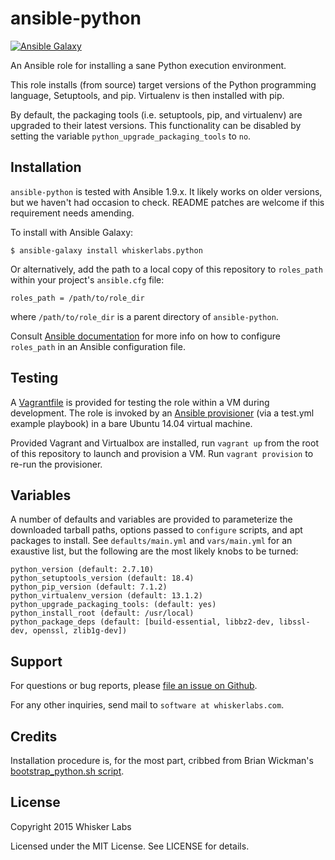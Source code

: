 # ansible-python

[![Ansible Galaxy](http://img.shields.io/badge/galaxy-whiskerlabs.python-660198.svg)](https://galaxy.ansible.com/list#/roles/4007)

An Ansible role for installing a sane Python execution environment.

This role installs (from source) target versions of the Python programming language,
Setuptools, and pip. Virtualenv is then installed with pip.

By default, the packaging tools (i.e. setuptools, pip, and virtualenv)
are upgraded to their latest versions. This functionality can be
disabled by setting the variable `python_upgrade_packaging_tools` to
`no`.

## Installation

`ansible-python` is tested with Ansible 1.9.x. It likely works on older
versions, but we haven't had occasion to check. README patches are
welcome if this requirement needs amending.

To install with Ansible Galaxy:

    $ ansible-galaxy install whiskerlabs.python

Or alternatively, add the path to a local copy of this repository to
`roles_path` within your project's `ansible.cfg` file:

    roles_path = /path/to/role_dir

where `/path/to/role_dir` is a parent directory of `ansible-python`.

Consult
[Ansible documentation](http://docs.ansible.com/intro_configuration.html)
for more info on how to configure `roles_path` in an Ansible
configuration file.

## Testing

A [Vagrantfile](http://docs.vagrantup.com/v2/vagrantfile/index.html)
is provided for testing the role within a VM during development. The
role is invoked by an
[Ansible provisioner](https://docs.vagrantup.com/v2/provisioning/ansible.html)
(via a test.yml example playbook) in a bare Ubuntu 14.04 virtual
machine.

Provided Vagrant and Virtualbox are installed, run `vagrant up` from
the root of this repository to launch and provision a VM. Run `vagrant
provision` to re-run the provisioner.

## Variables

A number of defaults and variables are provided to parameterize the
downloaded tarball paths, options passed to `configure` scripts, and
apt packages to install. See `defaults/main.yml` and `vars/main.yml`
for an exaustive list, but the following are the most likely knobs to
be turned:

    python_version (default: 2.7.10)
    python_setuptools_version (default: 18.4)
    python_pip_version (default: 7.1.2)
    python_virtualenv_version (default: 13.1.2)
    python_upgrade_packaging_tools: (default: yes)
    python_install_root (default: /usr/local)
    python_package_deps (default: [build-essential, libbz2-dev, libssl-dev, openssl, zlib1g-dev])

## Support

For questions or bug reports, please
[file an issue on Github](https://github.com/whiskerlabs/ansible-python/issues).

For any other inquiries, send mail to `software at whiskerlabs.com`.

## Credits

Installation procedure is, for the most part, cribbed from Brian
Wickman's
[bootstrap_python.sh script](https://github.com/wickman/python-bootstrap/).

## License

Copyright 2015 Whisker Labs

Licensed under the MIT License. See LICENSE for details.
